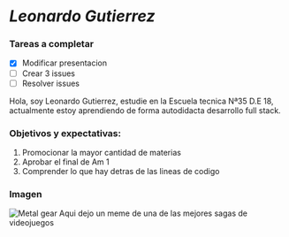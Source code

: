 #  *Leonardo Gutierrez*

### Tareas a completar
- [x] Modificar presentacion
- [ ] Crear 3 issues
- [ ] Resolver issues

Hola, soy Leonardo Gutierrez, estudie en la Escuela tecnica Nª35 D.E 18, actualmente estoy aprendiendo de forma autodidacta desarrollo full stack.

### Objetivos y expectativas: 
1. Promocionar la mayor cantidad de materias
2. Aprobar el final de Am 1
3. Comprender lo que hay detras de las lineas de codigo

### Imagen
![Metal gear](https://i.kym-cdn.com/photos/images/newsfeed/000/923/855/81b.gif)
Aqui dejo un meme de una de las mejores sagas de videojuegos
